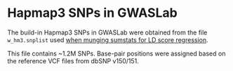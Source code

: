 # Hapmap3 SNPs in GWASLab

The build-in Hapmap3 SNPs in GWASLab were obtained from the file `w_hm3.snplist` used [when munging sumstats for LD score regression](https://github.com/bulik/ldsc/wiki/Heritability-and-Genetic-Correlation). 

This file contains ~1.2M SNPs. Base-pair positions were assigned based on the reference VCF files from dbSNP v150/151.